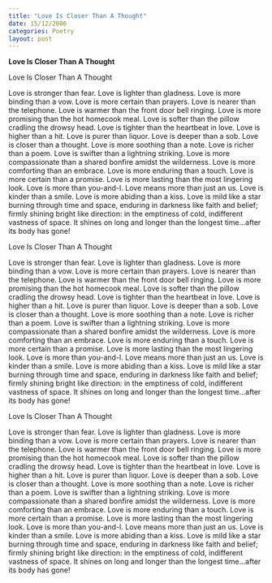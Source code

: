 ```yaml
---
title: "Love Is Closer Than A Thought"
date: 15/12/2006
categories: Poetry
layout: post
---
```


**Love Is Closer Than A Thought**

Love Is Closer Than A Thought

Love is stronger than fear.  Love is lighter than gladness.  Love is more binding than a vow.  Love is more certain than prayers.
Love is nearer than the telephone. Love is warmer than the front door bell ringing.  Love is more promising than the hot homecook meal. Love is softer than the pillow cradling the drowsy head.
Love is tighter than the heartbeat in love. Love is higher than a hit.  Love is purer than liquor.  Love is deeper than a sob.
Love is closer than a thought. Love is more soothing than a note. Love is richer than a poem. Love is swifter than a lightning striking. Love is more compassionate than a shared bonfire amidst the wilderness.
Love is more comforting than an embrace. Love is more enduring than a touch. Love is more certain than a promise. Love is more lasting than the most lingering look.
Love is more than you-and-I. Love means more than just an us.  Love is kinder than a smile.  Love is more abiding than a kiss.
Love is mild like a star burning through time and space, enduring in darkness like faith and belief; firmly shining bright like direction: in the emptiness of cold, indifferent vastness of space.  It shines o­n long and longer than the longest time...after its body has gone!

Love Is Closer Than A Thought

Love is stronger than fear.  Love is lighter than gladness.  Love is more binding than a vow.  Love is more certain than prayers.
Love is nearer than the telephone. Love is warmer than the front door bell ringing.  Love is more promising than the hot homecook meal. Love is softer than the pillow cradling the drowsy head.
Love is tighter than the heartbeat in love. Love is higher than a hit.  Love is purer than liquor.  Love is deeper than a sob.
Love is closer than a thought. Love is more soothing than a note. Love is richer than a poem. Love is swifter than a lightning striking. Love is more compassionate than a shared bonfire amidst the wilderness.
Love is more comforting than an embrace. Love is more enduring than a touch. Love is more certain than a promise. Love is more lasting than the most lingering look.
Love is more than you-and-I. Love means more than just an us.  Love is kinder than a smile.  Love is more abiding than a kiss.
Love is mild like a star burning through time and space, enduring in darkness like faith and belief; firmly shining bright like direction: in the emptiness of cold, indifferent vastness of space.  It shines o­n long and longer than the longest time...after its body has gone!

Love Is Closer Than A Thought

Love is stronger than fear.  Love is lighter than gladness.  Love is more binding than a vow.  Love is more certain than prayers.
Love is nearer than the telephone. Love is warmer than the front door bell ringing.  Love is more promising than the hot homecook meal. Love is softer than the pillow cradling the drowsy head.
Love is tighter than the heartbeat in love. Love is higher than a hit.  Love is purer than liquor.  Love is deeper than a sob.
Love is closer than a thought. Love is more soothing than a note. Love is richer than a poem. Love is swifter than a lightning striking. Love is more compassionate than a shared bonfire amidst the wilderness.
Love is more comforting than an embrace. Love is more enduring than a touch. Love is more certain than a promise. Love is more lasting than the most lingering look.
Love is more than you-and-I. Love means more than just an us.  Love is kinder than a smile.  Love is more abiding than a kiss.
Love is mild like a star burning through time and space, enduring in darkness like faith and belief; firmly shining bright like direction: in the emptiness of cold, indifferent vastness of space.  It shines o­n long and longer than the longest time...after its body has gone!
